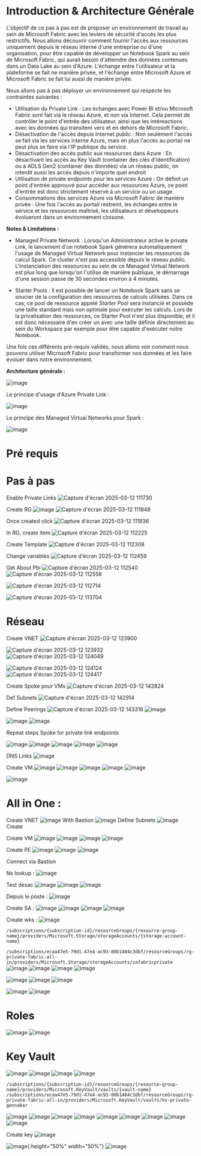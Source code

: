 # Introduction & Architecture Générale

L'objectif de ce pas à pas est de proposer un environnement de travail au sein de Microsoft Fabric avec les leviers de sécurité d'accès les plus restrictifs. Nous allons découvrir comment fournir l'accès aux ressources uniquement depuis le réseau interne d'une entreprise ou d'une organisation, pour être capable de développer un Notebook Spark au sein de Microsoft Fabric, qui aurait besoin d'atteindre des données contenues dans un Data Lake au sein d'Azure. L'échange entre l'utilisateur et la plateforme se fait ne manière privée, et l'échange entre Microsoft Azure et Microsoft Fabric se fait lui aussi de manière privée.

Nous allons pas à pas déployer un environnement qui respecte les contraintes suivantes : 
  - Utilisation du Private Link : Les échanges avec Power BI et/ou Microsoft Fabric sont fait via le réseau Azure, et non via Internet. Cela permet de contrôler le point d'entrée des utilisateur, ainsi que les intéreactions avec les données qui transitent vers et en dehors de Microsoft Fabric. 
  - Désactivation de l'accès depuis Internet public : Non seulement l'accès se fait via les services interne Azure, mais en plus l'accès au portail ne peut plus se faire via l'IP publique du service.
  - Désactivation des accès public aux ressources dans Azure : En désactivant les accès au Key Vault (container des clés d'identification) ou à ADLS Gen2 (container des données) via un réseau public, on interdit aussi les accès depuis n'importe quel endroit
  - Utilisation de private endpoints pour les services Azure : On définit un point d'entrée approuvé pour accéder aux ressources Azure, ce point d'entrée est donc strictement réservé à un service ou un usage.
  - Consommations des services Azure via Microsoft Fabric de manière privée : Une fois l'accès au portail restreint, les échanges entre le service et les ressources maîtrisé, les utilisateurs et développeurs évolueront dans un environnement cloisoné.  

**Notes & Limitations :**
  - Managed Private Network : Lorsqu'un Administrateur active le private Link, le lancement d'un notebook Spark générera automatiquement l'usage de Managed Virtual Network pour instancier les ressources de calcul Spark. Ce cluster n'est pas accessible depuis le réseau public. L'instanciation des ressources au sein de ce Managed Virtual Network est plus long que lorsqu'on l'utilise de manière publique, le démarrage d'une session passe de 30 secondes environ à 4 minutes.
     
  - Starter Pools : Il est possible de lancer un Notebook Spark sans se soucier de la configuration des ressources de calculs utilisées. Dans ce cas, ce pool de ressource appelé _Starter Pool_ sera instancié et possède une taille standard mais non optimale pour exécuter les calculs. Lors de la privatisation des ressources, ce Starter Pool n'est plus disponible, et il est donc nécessaire d'en créer un avec une taille définie directement au sein du Workspace par exemple pour être capable d'exécuter notre Notebook.  

Une fois ces différents pré-requis validés, nous allons voir comment nous pouvons utiliser Microsoft Fabric pour transformer nos données et les faire évoluer dans notre environnement. 

**Architecture générale :** 

![image](https://github.com/user-attachments/assets/ab850c9f-8417-478f-bf26-a90a1baad66a)

Le principe d'usage d'Azure Private Link : 

![image](https://github.com/user-attachments/assets/7f91498a-05b8-4a74-94f9-0d4b9874e5d1)

Le principe des Managed Virtual Networks pour Spark : 

![image](https://github.com/user-attachments/assets/19680d01-5188-474d-aa20-404579459f21)


# Pré requis

# Pas à pas 

Enable Private Links
![Capture d'écran 2025-03-12 111730](https://github.com/user-attachments/assets/4fcba74a-4e9e-4aff-b505-18f8c48cb04f)

Create RG
![image](https://github.com/user-attachments/assets/3a2f0f70-98b0-4bee-889b-f590af92e954)
![Capture d'écran 2025-03-12 111848](https://github.com/user-attachments/assets/ef9ced03-cb39-47ce-9876-d7cadd99b1b5)

Once created click 
![Capture d'écran 2025-03-12 111936](https://github.com/user-attachments/assets/796576ae-db3a-4b57-b5df-62234418f900)


In RG, create item 
![Capture d'écran 2025-03-12 112225](https://github.com/user-attachments/assets/9c076b8e-e2d5-4eb5-b71f-43469ba176d0)

Create Template 
![Capture d'écran 2025-03-12 112308](https://github.com/user-attachments/assets/3dd14a61-365e-4f5b-85d9-c15de5bec98b)

Change variables 
![Capture d'écran 2025-03-12 112459](https://github.com/user-attachments/assets/4d72d13c-183e-436c-8328-205af0a96310)

Get About Pbi 
![Capture d'écran 2025-03-12 112540](https://github.com/user-attachments/assets/eda6e8f3-7528-4452-acbd-5e5cd6cccd8c)
![Capture d'écran 2025-03-12 112558](https://github.com/user-attachments/assets/02293db2-0d6b-4358-afbc-13b49ba1d705)

![Capture d'écran 2025-03-12 112714](https://github.com/user-attachments/assets/550dd9a7-6823-45a1-bb5a-98af24b5096d)

![Capture d'écran 2025-03-12 113704](https://github.com/user-attachments/assets/a4777ba1-5507-4316-b382-6f416a26fb23)

# Réseau
Create VNET 
![Capture d'écran 2025-03-12 123900](https://github.com/user-attachments/assets/ff41ecea-a3f3-4c69-8b9e-cea5fc427ae7)

![Capture d'écran 2025-03-12 123932](https://github.com/user-attachments/assets/7b3e25d9-89bd-4bea-a7ca-04aad91e08f8)
![Capture d'écran 2025-03-12 124049](https://github.com/user-attachments/assets/7eceaaac-b567-4f79-975b-d98d61d020e7)

![Capture d'écran 2025-03-12 124124](https://github.com/user-attachments/assets/25281224-cce8-4799-8b29-697db6e77749)
![Capture d'écran 2025-03-12 124417](https://github.com/user-attachments/assets/1eff4f78-6dd5-4a9c-bd1e-b5197f71f736)


Create Spoke pour VMs
![Capture d'écran 2025-03-12 142824](https://github.com/user-attachments/assets/bed1c7bc-719a-4ed0-a6b9-d2b3b53183b9)

Def Subnets 
![Capture d'écran 2025-03-12 142914](https://github.com/user-attachments/assets/389996f5-b41d-4fea-80da-86c8cac5d0c3)

Define Peerings
![Capture d'écran 2025-03-12 143316](https://github.com/user-attachments/assets/1d9cd631-e602-4a27-ba18-50559cc68a4d)
![image](https://github.com/user-attachments/assets/e5b34aef-d0fc-45de-b02d-abc60c9ce7b6)

![image](https://github.com/user-attachments/assets/66c6897f-7121-456f-a3e2-3f6a73e3247c)
![image](https://github.com/user-attachments/assets/705f13b0-d913-4215-9768-a3832d31a3fc)

Repeat steps Spoke for private link endpoints

![image](https://github.com/user-attachments/assets/acd32b71-d81c-4c6f-a44c-9ebdc6238a8c)
![image](https://github.com/user-attachments/assets/e2cc4ccb-d9a6-4d72-ba70-e5f0265cc41f)
![image](https://github.com/user-attachments/assets/4608f9eb-5622-4a21-b24c-b6baac2fedda)
![image](https://github.com/user-attachments/assets/2641d2bf-00c2-4ee1-8ade-1716dffe2dc2)
![image](https://github.com/user-attachments/assets/4c1c97e2-a4dd-4c9a-be3a-f2e30cb2a674)

DNS Links
![image](https://github.com/user-attachments/assets/acbfcccc-3010-497e-8b4f-aaa551939c04)

Create VM 
![image](https://github.com/user-attachments/assets/8a8c9266-470a-4f25-9642-b81d0d4298c8)
![image](https://github.com/user-attachments/assets/0b119e98-0aed-4b85-9371-d0319e55900d)
![image](https://github.com/user-attachments/assets/797a0098-62cc-4d23-9398-db9e08182c6f)
![image](https://github.com/user-attachments/assets/463a8ea6-29ad-4765-8096-40b801e62846)
![image](https://github.com/user-attachments/assets/0b8793eb-2357-4063-a371-f58a53bb69e2)

![image](https://github.com/user-attachments/assets/588aca89-8702-4d63-9435-9df110468129)


# All in One : 

Create VNET 
![image](https://github.com/user-attachments/assets/2355d410-83c6-4711-9c69-5134efa75b6a)
With Bastion
![image](https://github.com/user-attachments/assets/e7170bdb-dd44-40ed-b6fe-3738a641e106)
Define Subnets
![image](https://github.com/user-attachments/assets/48b68d16-2f6b-4607-908d-bf8c6e09c2f8)
Create

Create VM 
![image](https://github.com/user-attachments/assets/d04620bb-1cce-4764-8185-85198e3439f1)
![image](https://github.com/user-attachments/assets/1a7a8bbe-6c90-47eb-9f5d-00fd91b7a506)
![image](https://github.com/user-attachments/assets/954cd52f-28b7-457e-9005-839e20162fba)
![image](https://github.com/user-attachments/assets/8a30b3af-460f-4ac1-bb69-63d73cf4c345)


Create PE 
![image](https://github.com/user-attachments/assets/9ed19018-0238-40d5-9ce9-e89f62d761fe)
![image](https://github.com/user-attachments/assets/e5b272d2-3118-4fea-9be5-655170cb8edc)
![image](https://github.com/user-attachments/assets/63ee729e-056e-47b3-8043-3bcac9c7780d)

Connect via Bastion 

Ns lookup : 
![image](https://github.com/user-attachments/assets/528c56c5-54a0-43e6-8998-eb5dad5cefb3)

Test desac
![image](https://github.com/user-attachments/assets/8e65693c-b43a-4f8b-9186-d691f3f76f73)
![image](https://github.com/user-attachments/assets/8c3ae0d1-2626-4f4f-be85-97356105645d)
![image](https://github.com/user-attachments/assets/aef0c1ea-e111-4771-b57a-9420f2bac3ec)

Depuis le poste : 
![image](https://github.com/user-attachments/assets/aad07028-6c18-41ad-80cd-cfbe7529ab2a)

Create SA : 
![image](https://github.com/user-attachments/assets/967bc46a-c23c-48f0-a285-430ec8f39bc8)
![image](https://github.com/user-attachments/assets/63a69146-5ef2-434c-aae4-9ae169d8364f)
![image](https://github.com/user-attachments/assets/a13ae6b9-47ee-4cb2-868f-22052cbbecbf)
![image](https://github.com/user-attachments/assets/7abcac83-4384-4aa9-8764-102ba547e8cf)

Create wks :
![image](https://github.com/user-attachments/assets/c24cd867-8b60-432b-a6d6-98e0f1979bf9)

```/subscriptions/{subscription-id}/resourceGroups/{resource-group-name}/providers/Microsoft.Storage/storageAccounts/{storage-account-name}```

```/subscriptions/ecaa47e5-79d1-47e4-ac93-80b1484c3dbf/resourceGroups/rg-private-fabric-all-in/providers/Microsoft.Storage/storageAccounts/safabricprivate```
![image](https://github.com/user-attachments/assets/afdf748a-13a8-4bf9-8567-6e3173109ce4)
![image](https://github.com/user-attachments/assets/4d1f3787-4515-49b0-ab56-367d308bc397)
![image](https://github.com/user-attachments/assets/ced69224-96ba-422a-a683-e99af82ed63a)
![image](https://github.com/user-attachments/assets/68649b63-1378-42cb-93d3-47d51d13604b)

![image](https://github.com/user-attachments/assets/c6557c00-72a7-4118-887b-118fc68f1034)
![image](https://github.com/user-attachments/assets/c1359d7e-b59a-4308-9df3-38780dcb11d9)
![image](https://github.com/user-attachments/assets/b765fe16-f328-4934-9a71-de26299bd597)

![image](https://github.com/user-attachments/assets/3c4b5b94-e748-4231-8996-836927eaec84)
![image](https://github.com/user-attachments/assets/97cca32a-8cb0-40de-bf04-d41621b245db)


# Roles 
![image](https://github.com/user-attachments/assets/2165a8ac-411d-4e5d-bd6c-d58c0023824c)
![image](https://github.com/user-attachments/assets/2aa9286a-03ad-4e19-a647-d8319a586dfb)

# Key Vault
![image](https://github.com/user-attachments/assets/d6136e47-4c03-4fa3-a011-9fadad19517d)
![image](https://github.com/user-attachments/assets/efa8ce05-e461-4602-a57d-62597a8baa72)
![image](https://github.com/user-attachments/assets/ada19118-87ae-45dc-a7db-e6ffac0ce9dc)
![image](https://github.com/user-attachments/assets/893f2e18-2156-4fd3-a90a-b30f7a54a546)

```/subscriptions/{subscription-id}/resourceGroups/{resource-group-name}/providers/Microsoft.KeyVault/vaults/{vault-name}```
```/subscriptions/ecaa47e5-79d1-47e4-ac93-80b1484c3dbf/resourceGroups/rg-private-fabric-all-in/providers/Microsoft.KeyVault/vaults/kv-private-gennaker```

![image](https://github.com/user-attachments/assets/81b4726b-42e7-45cf-b26c-ee9ff2cfe0fd)
![image](https://github.com/user-attachments/assets/0c252fd4-f053-490c-87c2-9a496f807e1f)
![image](https://github.com/user-attachments/assets/cf7cc421-399c-40f3-80b7-398a07f8c848)
![image](https://github.com/user-attachments/assets/166f30b7-879c-413c-b71c-7c869b7da732)
![image](https://github.com/user-attachments/assets/a2682b80-86b0-45fc-8fd6-ee1c3648467f)
![image](https://github.com/user-attachments/assets/44141c0c-f1e7-488b-acb5-26806ee7fb69)
![image](https://github.com/user-attachments/assets/d9fa770d-a26c-4dfb-8305-58a0d60f6777)
![image](https://github.com/user-attachments/assets/30ea44ae-4430-4a93-85dd-c173af572cd2)
![image](https://github.com/user-attachments/assets/04da8163-6f38-4182-bbeb-39e3a3f5ca41)

Create key 
![image](https://github.com/user-attachments/assets/a509871c-1e50-4a61-bd40-50d3f7cd1584)

![image](https://github.com/user-attachments/assets/f3063673-09e1-4511-9a58-78be4d3c1385){:height="50%" width="50%"}
![image](https://github.com/user-attachments/assets/595294b8-4783-41d1-aee8-e4faad48622d)
